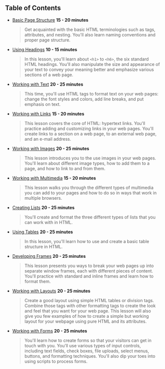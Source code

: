 ## Table of Contents

* [Basic Page Structure](content/.q.md) **15 - 20 minutes**
    > Get acquainted with the basic HTML terminologies such as tags, attributes, and nesting. You'll also learn naming conventions and proper page structure.

* [Using Headings](content/.q.md) **10 - 15 minutes**
    > In this lesson, you'll learn about `<h1>` to `<h6>`, the six standard HTML headings. You'll also manipulate the size and appearance of your text to convey your meaning better and emphasize various sections of a web page. 

* [Working with Text](content/.q.md) **20 - 25 minutes**
    > This time, you'll use HTML tags to format text on your web pages: change the font styles and colors, add line breaks, and put emphasis on text. 

* [Working with Links](content/.q.md) **15 - 20 minutes**
    > This lesson covers the core of HTML: hypertext links. You'll practice adding and customizing links in your web pages. You'll create links to a section on a web page, to an external web page, and an e-mail address. 

* [Working with Images](content/.q.md) **20 - 25 minutes**
    > This lesson introduces you to the use images in your web pages. You'll learn about different image types, how to add them to a page, and how to link to and from them.

* [Working with Multimedia](content/.q.md) **15 - 20 minutes**
    > This lesson walks you through the different types of multimedia you can add to your pages and how to do so in ways that work in multiple browsers. 

* [Creating Lists](content/.q.md) **20 - 25 minutes**
    > You'll create and format the three different types of lists that you can work with in HTML.

* [Using Tables](content/.q.md) **20 - 25 minutes**
    > In this lesson, you'll learn how to use and create a basic table structure in HTML. 

* [Developing Frames](content/.q.md) **20 - 25 minutes**
    > This lesson presents you ways to break your web pages up into separate window frames, each with different pieces of content. You'll practice with standard and inline frames and learn how to format them.

* [Working with Layouts](content/.q.md) **20 - 25 minutes**
    > Create a good layout using simple HTML tables or division tags. Combine those tags with other formatting tags to create the look and feel that you want for your web page. This lesson will also give you few examples of how to create a simple but working layout for your webpage using pure HTML and its attributes.

* [Working with Forms](content/.q.md) **20 - 25 minutes**
    > You'll learn how to create forms so that your visitors can get in touch with you. You'll use various types of input controls, including text fields, check boxes, file uploads, select menus, buttons, and formatting techniques. You'll also dip your toes into using scripts to process forms.

